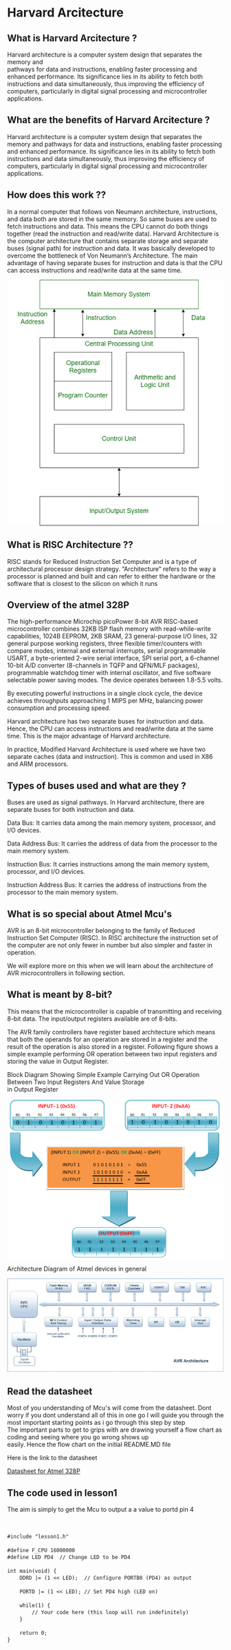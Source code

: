 
# Harvard Arcitecture  

## What is Harvard Arcitecture ?  

Harvard architecture is a computer system design that separates the memory and  
pathways for data and instructions, enabling faster processing and enhanced  performance.  Its significance lies in its ability to fetch both  instructions and data simultaneously, thus improving the efficiency of computers, particularly in digital signal processing and microcontroller applications.

## What are the benefits of Harvard Arcitecture ?  

Harvard architecture is a computer system design that separates the memory and pathways for data and instructions, enabling faster processing and enhanced performance.  Its significance lies in its ability to fetch both instructions and data simultaneously, thus improving the efficiency of computers, particularly in digital signal processing and microcontroller applications. 


## How does this work ??

In a normal computer that follows von Neumann architecture, instructions, and data both are stored in the same memory. So same buses are used to fetch instructions and data. This means the CPU cannot do both things together (read the instruction and read/write data). Harvard Architecture is the computer architecture that contains separate storage and separate buses (signal path) for instruction and data. It was basically developed to overcome the bottleneck of Von Neumann’s Architecture. The main advantage of having separate buses for instruction and data is that the CPU can access instructions and read/write data at the same time. 

![Harvard Achitecture](../Images/harvard.png)  

## What is RISC  Architecture ??  
RISC stands for Reduced Instruction Set Computer and is a type of architectural processor design strategy. “Architecture” refers to the way a processor is planned and built and can refer to either the hardware or the software that is closest to the silicon on which it runs

## Overview of the atmel 328P 
The high-performance Microchip picoPower 8-bit AVR RISC-based microcontroller combines 32KB ISP flash memory with read-while-write capabilities, 1024B EEPROM, 2KB SRAM, 23 general-purpose I/O lines, 32 general purpose working registers, three flexible timer/counters with compare modes, internal and external interrupts, serial programmable USART, a byte-oriented 2-wire serial interface, SPI serial port, a 6-channel 10-bit A/D converter (8-channels in TQFP and QFN/MLF packages), programmable watchdog timer with internal oscillator, and five software selectable power saving modes. The device operates between 1.8-5.5 volts.

By executing powerful instructions in a single clock cycle, the device achieves throughputs approaching 1 MIPS per MHz, balancing power consumption and processing speed.

Harvard architecture has two separate buses for instruction and data. Hence, the CPU can access instructions and read/write data at the same time. This is the major advantage of Harvard architecture. 

In practice, Modified Harvard Architecture is used where we have two separate caches (data and instruction). This is common and used in X86 and ARM processors.

## Types of buses used  and what are they ?


Buses are used as signal pathways. In Harvard architecture, there are separate buses for both instruction and data.  


Data Bus: It carries data among the main memory system, processor, and I/O devices. 


Data Address Bus: It carries the address of data from the processor to the main memory system. 
    
Instruction Bus: It carries instructions among the main memory system, processor, and I/O devices. 

Instruction Address Bus: It carries the address of instructions from the processor to the main memory system. 


## What is so special about Atmel Mcu's

AVR is an 8-bit microcontroller belonging to the family of Reduced Instruction Set Computer (RISC). In RISC architecture the instruction set of the computer are not only fewer in number but also simpler and faster in operation.


We will explore more on this when we will learn about the architecture of AVR microcontrollers in following section.


## What is  meant by 8-bit?   

This means that the microcontroller is capable of transmitting and receiving 8-bit data. The input/output registers available are of 8-bits. 

The AVR family controllers have register based architecture which means that both the operands for an operation are stored in a register and the result of the operation is also stored in a register. Following figure shows a simple example performing OR operation between two input registers and storing the value in Output Register.


Block Diagram Showing Simple Example Carrying Out OR Operation Between Two Input Registers And Value Storage  
in Output Register  

![Risk Architecture](../Images/Regsiters.png)  

Architecture Diagram of Atmel  devices in general   

![Risk Architecture](../Images/architecture.png)

## Read the datasheet  

Most of you understanding of Mcu's will come from the datasheet. Dont worry if you dont understand all of this in  one go 
I will guide you through the most important starting points  as i go through this  step by step  
The important parts to get to grips with  are drawing yourself a flow  chart as coding and seeing where  you go wrong  shows up  
easily.  Hence the flow chart  on the initial README.MD  file 

Here is the link to the datasheet 

[Datasheet for Atmel 328P](../../Notes/Atmel-7810-Automotive-Microcontrollers-ATmega328P_Datasheet.pdf) 

## The code used in lesson1  

The aim is simply to  get the  Mcu to output a a value to portd pin 4 

```


#include "lesson1.h"

#define F_CPU 16000000
#define LED PD4  // Change LED to be PD4

int main(void) {
    DDRD |= (1 << LED);  // Configure PORTB0 (PD4) as output 
    
    PORTD |= (1 << LED); // Set PD4 high (LED on)

    while(1) {
        // Your code here (this loop will run indefinitely)
    }

    return 0;
}


```





